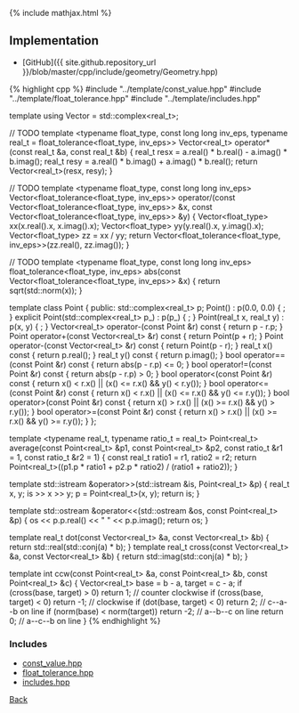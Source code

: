 {% include mathjax.html %}



## Implementation

- [GitHub]({{ site.github.repository_url }}/blob/master/cpp/include/geometry/Geometry.hpp)

{% highlight cpp %}
#include "../template/const_value.hpp"
#include "../template/float_tolerance.hpp"
#include "../template/includes.hpp"

template <typename real_t> using Vector = std::complex<real_t>;

// TODO
template <typename float_type, const long long inv_eps,
          typename real_t = float_tolerance<float_type, inv_eps>>
Vector<real_t> operator*(const real_t &a, const real_t &b) {
  real_t resx = a.real() * b.real() - a.imag() * b.imag();
  real_t resy = a.real() * b.imag() + a.imag() * b.real();
  return Vector<real_t>(resx, resy);
}

// TODO
template <typename float_type, const long long inv_eps>
Vector<float_tolerance<float_type, inv_eps>>
operator/(const Vector<float_tolerance<float_type, inv_eps>> &x,
          const Vector<float_tolerance<float_type, inv_eps>> &y) {
  Vector<float_type> xx(x.real().x, x.imag().x);
  Vector<float_type> yy(y.real().x, y.imag().x);
  Vector<float_type> zz = xx / yy;
  return Vector<float_tolerance<float_type, inv_eps>>(zz.real(), zz.imag());
}

// TODO
template <typename float_type, const long long inv_eps>
float_tolerance<float_type, inv_eps>
abs(const Vector<float_tolerance<float_type, inv_eps>> &x) {
  return sqrt(std::norm(x));
}

template <typename real_t> class Point {
public:
  std::complex<real_t> p;
  Point() : p(0.0, 0.0) { ; }
  explicit Point(std::complex<real_t> p_) : p(p_) { ; }
  Point(real_t x, real_t y) : p(x, y) { ; }
  Vector<real_t> operator-(const Point &r) const { return p - r.p; }
  Point operator+(const Vector<real_t> &r) const { return Point(p + r); }
  Point operator-(const Vector<real_t> &r) const { return Point(p - r); }
  real_t x() const { return p.real(); }
  real_t y() const { return p.imag(); }
  bool operator==(const Point &r) const { return abs(p - r.p) <= 0; }
  bool operator!=(const Point &r) const { return abs(p - r.p) > 0; }
  bool operator<(const Point &r) const {
    return x() < r.x() || (x() <= r.x() && y() < r.y());
  }
  bool operator<=(const Point &r) const {
    return x() < r.x() || (x() <= r.x() && y() <= r.y());
  }
  bool operator>(const Point &r) const {
    return x() > r.x() || (x() >= r.x() && y() > r.y());
  }
  bool operator>=(const Point &r) const {
    return x() > r.x() || (x() >= r.x() && y() >= r.y());
  }
};

template <typename real_t, typename ratio_t = real_t>
Point<real_t> average(const Point<real_t> &p1, const Point<real_t> &p2,
                      const ratio_t &r1 = 1, const ratio_t &r2 = 1) {
  const real_t ratio1 = r1, ratio2 = r2;
  return Point<real_t>((p1.p * ratio1 + p2.p * ratio2) / (ratio1 + ratio2));
}

template <typename real_t>
std::istream &operator>>(std::istream &is, Point<real_t> &p) {
  real_t x, y;
  is >> x >> y;
  p = Point<real_t>(x, y);
  return is;
}

template <typename real_t>
std::ostream &operator<<(std::ostream &os, const Point<real_t> &p) {
  os << p.p.real() << " " << p.p.imag();
  return os;
}

template <typename real_t>
real_t dot(const Vector<real_t> &a, const Vector<real_t> &b) {
  return std::real(std::conj(a) * b);
}
template <typename real_t>
real_t cross(const Vector<real_t> &a, const Vector<real_t> &b) {
  return std::imag(std::conj(a) * b);
}

template <typename real_t>
int ccw(const Point<real_t> &a, const Point<real_t> &b,
        const Point<real_t> &c) {
  Vector<real_t> base = b - a, target = c - a;
  if (cross(base, target) > 0) return 1;     // counter clockwise
  if (cross(base, target) < 0) return -1;    // clockwise
  if (dot(base, target) < 0) return 2;       // c--a--b on line
  if (norm(base) < norm(target)) return -2;  // a--b--c on line
  return 0;                                  // a--c--b on line
}
{% endhighlight %}

### Includes

- [const_value.hpp](../template/const_value)
- [float_tolerance.hpp](../template/float_tolerance)
- [includes.hpp](../template/includes)

[Back](../..)
